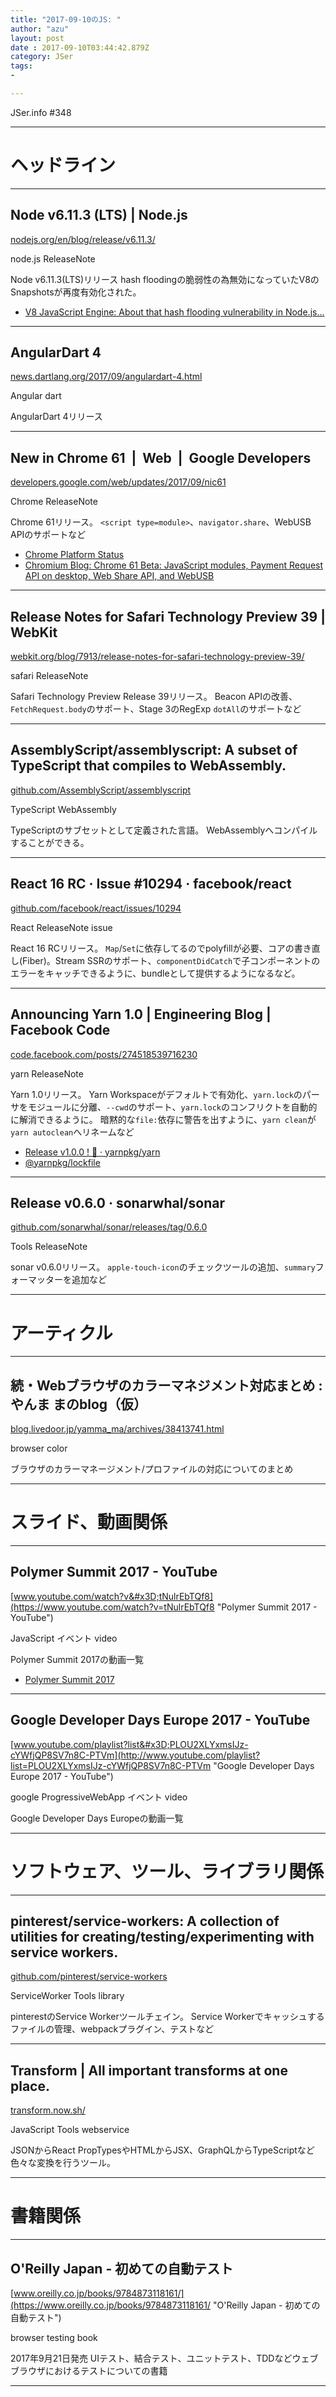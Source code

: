```yaml
---
title: "2017-09-10のJS: "
author: "azu"
layout: post
date : 2017-09-10T03:44:42.879Z
category: JSer
tags:
-

---
```


JSer.info #348

----

<h1 class="site-genre">ヘッドライン</h1>

----

## Node v6.11.3 (LTS) | Node.js
[nodejs.org/en/blog/release/v6.11.3/](https://nodejs.org/en/blog/release/v6.11.3/ "Node v6.11.3 (LTS) | Node.js")
<p class="jser-tags jser-tag-icon"><span class="jser-tag">node.js</span> <span class="jser-tag">ReleaseNote</span></p>

Node v6.11.3(LTS)リリース
hash floodingの脆弱性の為無効になっていたV8のSnapshotsが再度有効化された。

- [V8 JavaScript Engine: About that hash flooding vulnerability in Node.js…](https://v8project.blogspot.jp/2017/08/about-that-hash-flooding-vulnerability.html "V8 JavaScript Engine: About that hash flooding vulnerability in Node.js…")

----

## AngularDart 4
[news.dartlang.org/2017/09/angulardart-4.html](http://news.dartlang.org/2017/09/angulardart-4.html "AngularDart 4")
<p class="jser-tags jser-tag-icon"><span class="jser-tag">Angular</span> <span class="jser-tag">dart</span></p>

AngularDart 4リリース


----

## New in Chrome 61  |  Web  |  Google Developers
[developers.google.com/web/updates/2017/09/nic61](https://developers.google.com/web/updates/2017/09/nic61 "New in Chrome 61  |  Web  |  Google Developers")
<p class="jser-tags jser-tag-icon"><span class="jser-tag">Chrome</span> <span class="jser-tag">ReleaseNote</span></p>

Chrome 61リリース。
`<script type=module>`、`navigator.share`、WebUSB APIのサポートなど

- [Chrome Platform Status](https://www.chromestatus.com/features#browsers.chrome.desktop%3D61 "Chrome Platform Status")
- [Chromium Blog: Chrome 61 Beta: JavaScript modules, Payment Request API on desktop, Web Share API, and WebUSB](https://blog.chromium.org/2017/08/chrome-61-beta-javascript-modules.html "Chromium Blog: Chrome 61 Beta: JavaScript modules, Payment Request API on desktop, Web Share API, and WebUSB")

----

## Release Notes for Safari Technology Preview 39 | WebKit
[webkit.org/blog/7913/release-notes-for-safari-technology-preview-39/](https://webkit.org/blog/7913/release-notes-for-safari-technology-preview-39/ "Release Notes for Safari Technology Preview 39 | WebKit")
<p class="jser-tags jser-tag-icon"><span class="jser-tag">safari</span> <span class="jser-tag">ReleaseNote</span></p>

Safari Technology Preview Release 39リリース。
Beacon APIの改善、`FetchRequest.body`のサポート、Stage 3のRegExp `dotAll`のサポートなど


----

## AssemblyScript/assemblyscript: A subset of TypeScript that compiles to WebAssembly.
[github.com/AssemblyScript/assemblyscript](https://github.com/AssemblyScript/assemblyscript "AssemblyScript/assemblyscript: A subset of TypeScript that compiles to WebAssembly.")
<p class="jser-tags jser-tag-icon"><span class="jser-tag">TypeScript</span> <span class="jser-tag">WebAssembly</span></p>

TypeScriptのサブセットとして定義された言語。
WebAssemblyへコンパイルすることができる。


----

## React 16 RC · Issue #10294 · facebook/react
[github.com/facebook/react/issues/10294](https://github.com/facebook/react/issues/10294 "React 16 RC · Issue #10294 · facebook/react")
<p class="jser-tags jser-tag-icon"><span class="jser-tag">React</span> <span class="jser-tag">ReleaseNote</span> <span class="jser-tag">issue</span></p>

React 16 RCリリース。 `Map`/`Set`に依存してるのでpolyfillが必要、コアの書き直し(Fiber)。Stream SSRのサポート、`componentDidCatch`で子コンポーネントのエラーをキャッチできるように、bundleとして提供するようになるなど。


----

## Announcing Yarn 1.0 | Engineering Blog | Facebook Code
[code.facebook.com/posts/274518539716230](https://code.facebook.com/posts/274518539716230 "Announcing Yarn 1.0 | Engineering Blog | Facebook Code")
<p class="jser-tags jser-tag-icon"><span class="jser-tag">yarn</span> <span class="jser-tag">ReleaseNote</span></p>

Yarn 1.0リリース。
Yarn Workspaceがデフォルトで有効化、`yarn.lock`のパーサをモジュールに分離、`--cwd`のサポート、`yarn.lock`のコンフリクトを自動的に解消できるように。
暗黙的な`file:`依存に警告を出すように、`yarn clean`が`yarn autoclean`へリネームなど

- [Release v1.0.0 ! 🎉 · yarnpkg/yarn](https://github.com/yarnpkg/yarn/releases/tag/v1.0.0 "Release v1.0.0 ! 🎉 · yarnpkg/yarn")
- [@yarnpkg/lockfile](https://www.npmjs.com/package/@yarnpkg/lockfile "@yarnpkg/lockfile")

----

## Release v0.6.0 · sonarwhal/sonar
[github.com/sonarwhal/sonar/releases/tag/0.6.0](https://github.com/sonarwhal/sonar/releases/tag/0.6.0 "Release v0.6.0 · sonarwhal/sonar")
<p class="jser-tags jser-tag-icon"><span class="jser-tag">Tools</span> <span class="jser-tag">ReleaseNote</span></p>

sonar v0.6.0リリース。
`apple-touch-icon`のチェックツールの追加、`summary`フォーマッターを追加など


----
<h1 class="site-genre">アーティクル</h1>

----

## 続・Webブラウザのカラーマネジメント対応まとめ : やんま まのblog（仮）
[blog.livedoor.jp/yamma\_ma/archives/38413741.html](http://blog.livedoor.jp/yamma_ma/archives/38413741.html "続・Webブラウザのカラーマネジメント対応まとめ : やんま まのblog（仮）")
<p class="jser-tags jser-tag-icon"><span class="jser-tag">browser</span> <span class="jser-tag">color</span></p>

ブラウザのカラーマネージメント/プロファイルの対応についてのまとめ


----
<h1 class="site-genre">スライド、動画関係</h1>

----

## Polymer Summit 2017 - YouTube
[www.youtube.com/watch?v&#x3D;tNulrEbTQf8](https://www.youtube.com/watch?v=tNulrEbTQf8 "Polymer Summit 2017 - YouTube")
<p class="jser-tags jser-tag-icon"><span class="jser-tag">JavaScript</span> <span class="jser-tag">イベント</span> <span class="jser-tag">video</span></p>

Polymer Summit 2017の動画一覧

- [Polymer Summit 2017](https://summit.polymer-project.org/ "Polymer Summit 2017")

----

## Google Developer Days Europe 2017 - YouTube
[www.youtube.com/playlist?list&#x3D;PLOU2XLYxmsIJz-cYWfjQP8SV7n8C-PTVm](http://www.youtube.com/playlist?list=PLOU2XLYxmsIJz-cYWfjQP8SV7n8C-PTVm "Google Developer Days Europe 2017 - YouTube")
<p class="jser-tags jser-tag-icon"><span class="jser-tag">google</span> <span class="jser-tag">ProgressiveWebApp</span> <span class="jser-tag">イベント</span> <span class="jser-tag">video</span></p>

Google Developer Days Europeの動画一覧


----
<h1 class="site-genre">ソフトウェア、ツール、ライブラリ関係</h1>

----

## pinterest/service-workers: A collection of utilities for creating/testing/experimenting with service workers.
[github.com/pinterest/service-workers](https://github.com/pinterest/service-workers "pinterest/service-workers: A collection of utilities for creating/testing/experimenting with service workers.")
<p class="jser-tags jser-tag-icon"><span class="jser-tag">ServiceWorker</span> <span class="jser-tag">Tools</span> <span class="jser-tag">library</span></p>

pinterestのService Workerツールチェイン。
Service Workerでキャッシュするファイルの管理、webpackプラグイン、テストなど


----

## Transform | All important transforms at one place.
[transform.now.sh/](https://transform.now.sh/ "Transform | All important transforms at one place.")
<p class="jser-tags jser-tag-icon"><span class="jser-tag">JavaScript</span> <span class="jser-tag">Tools</span> <span class="jser-tag">webservice</span></p>

JSONからReact PropTypesやHTMLからJSX、GraphQLからTypeScriptなど色々な変換を行うツール。


----
<h1 class="site-genre">書籍関係</h1>

----

## O'Reilly Japan - 初めての自動テスト
[www.oreilly.co.jp/books/9784873118161/](https://www.oreilly.co.jp/books/9784873118161/ "O'Reilly Japan - 初めての自動テスト")
<p class="jser-tags jser-tag-icon"><span class="jser-tag">browser</span> <span class="jser-tag">testing</span> <span class="jser-tag">book</span></p>

2017年9月21日発売
UIテスト、結合テスト、ユニットテスト、TDDなどウェブブラウザにおけるテストについての書籍


----

